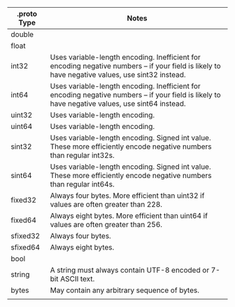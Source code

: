 | .proto Type |Notes                                                                                                                                           |
| ----------- | ----------------------------------------------------------------------------------------------------------------------------------------------- |
| double      |                                                                                                                                                 |
| float       |                                                                                                                                                 |
| int32       | Uses variable-length encoding. Inefficient for encoding negative numbers – if your field is likely to have negative values, use sint32 instead. |
| int64       | Uses variable-length encoding. Inefficient for encoding negative numbers – if your field is likely to have negative values, use sint64 instead. |
| uint32      | Uses variable-length encoding.                                                                                                                  |
| uint64      | Uses variable-length encoding.                                                                                                                  |
| sint32      | Uses variable-length encoding. Signed int value. These more efficiently encode negative numbers than regular int32s.                            |
| sint64      | Uses variable-length encoding. Signed int value. These more efficiently encode negative numbers than regular int64s.                            |
| fixed32     | Always four bytes. More efficient than uint32 if values are often greater than 228.                                                             |
| fixed64     | Always eight bytes. More efficient than uint64 if values are often greater than 256.                                                            |
| sfixed32    | Always four bytes.                                                                                                                              |
| sfixed64    | Always eight bytes.                                                                                                                             |
| bool        |                                                                                                                                                 |
| string      | A string must always contain UTF-8 encoded or 7-bit ASCII text.                                                                                 |
| bytes       | May contain any arbitrary sequence of bytes.                                                                                                    |
|             |
